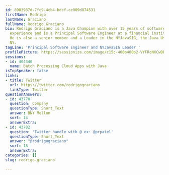 ```yaml
---
id: 8983937d-7fc9-4cb4-bdcf-ce009d874531
firstName: Rodrigo
lastName: Graciano
fullName: Rodrigo Graciano
bio: Rodrigo Graciano is a Java Champion with over 15 years of software development
  experience and is a Principal Software Engineer at a financial institution in NY.
  He is also a senior member and a Leader in the NYJavaSIG, the Java User Group from
  NY.
tagLine: 'Principal Software Engineer and NYJavaSIG Leader '
profilePicture: https://sessionize.com/image/c15c-400o400o2-VYFRcNXCwDPN7R59Gf2poe.jpg
sessions:
- id: 404340
  name: Batch Processing Cloud Apps with Java
isTopSpeaker: false
links:
- title: Twitter
  url: https://twitter.com/rodrigograciano
  linkType: Twitter
questionAnswers:
- id: 43778
  question: Company
  questionType: Short_Text
  answer: BNY Mellon
  sort: 14
  answerExtra: 
- id: 43782
  question: 'Twitter handle with @ ex: @prpatel'
  questionType: Short_Text
  answer: "@rodrigograciano"
  sort: 18
  answerExtra: 
categories: []
slug: rodrigo-graciano

---
```

